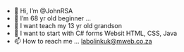 - 👋 Hi, I’m @JohnRSA
- 👀 I’m 68 yr old beginner ...
- 🌱 I want teach my 13 yr old grandson
- 💞️ I want to start with C# forms Websit HTML, CSS, Java
- 📫 How to reach me ... labolinkuk@mweb.co.za

<!---
JohnRSA/JohnRSA is a ✨ special ✨ repository because its `README.md` (this file) appears on your GitHub profile.
You can click the Preview link to take a look at your changes.
--->
